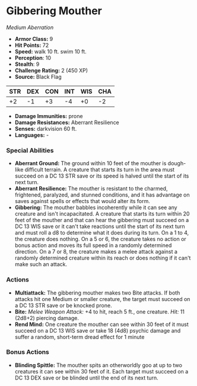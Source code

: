 # Gibbering Mouther

*Medium* *Aberration*

- **Armor Class:** 9
- **Hit Points:** 72 
- **Speed:** walk 10 ft. swim 10 ft.
- **Perception**: 10
- **Stealth**: 9
- **Challenge Rating:** 2 (450 XP)
- **Source:** Black Flag

| STR | DEX | CON | INT | WIS | CHA |
| --- | --- | --- | --- | --- | --- |
| +2 | -1 | +3 | -4 | +0 | -2 |

- **Damage Immunities:** prone
- **Damage Resistances:** Aberrant Resilience
- **Senses:** darkvision 60 ft.
- **Languages:** -

### Special Abilities

- **Aberrant Ground:** The ground within 10 feet of the mouther is dough-like difficult terrain. A creature that starts its turn in the area must succeed on a DC 13 STR save or its speed is halved until the start of its next turn.
- **Aberrant Resilience:** The mouther is resistant to the charmed, frightened, paralyzed, and stunned conditions, and it has advantage on saves against spells or effects that would alter its form.
- **Gibbering:** The mouther babbles incoherently while it can see any creature and isn't incapacitated. A creature that starts its turn within 20 feet of the mouther and that can hear the gibbering must succeed on a DC 13 WIS save or it can't take reactions until the start of its next turn and must roll a d8 to determine what it does during its turn. On a 1 to 4, the creature does nothing. On a 5 or 6, the creature takes no action or bonus action and moves its full speed in a randomly determined direction. On a 7 or 8, the creature makes a melee attack against a randomly determined creature within its reach or does nothing if it can't make such an attack.

### Actions

- **Multiattack:** The gibbering mouther makes two Bite attacks. If both attacks hit one Medium or smaller creature, the target must succeed on a DC 13 STR save or be knocked prone.
- **Bite:** _Melee Weapon Attack:_ +4 to hit, reach 5 ft., one creature. _Hit:_ 11 (2d8+2) piercing damage.
- **Rend Mind:** One creature the mouther can see within 30 feet of it must succeed on a DC 13 WIS save or take 18 (4d8) psychic damage and suffer a random, short-term dread effect for 1 minute

### Bonus Actions

- **Blinding Spittle:** The mouther spits an otherworldly goo at up to two creatures it can see within 30 feet of it. Each target must succeed on a DC 13 DEX save or be blinded until the end of its next turn.
